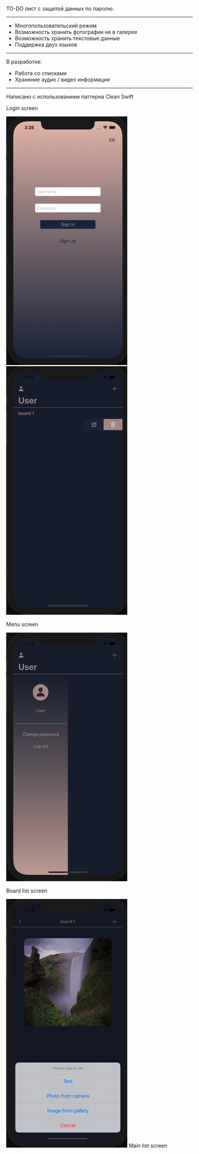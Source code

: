 
TO-DO лист с защитой данных по паролю. 

---------------------------------------
- Многопользовательский режим
- Возможность хранить фотографии не в галерее
- Возможность хранить текстовые данные
- Поддержка двух языков
---------------------------------------
В разработке:
- Работа со списками
- Хранение аудио / видео информации
---------------------------------------

Написано с использованием паттерна Clean Swift

Login screen

![Login screen](https://github.com/ProstoMC/SecureStore/blob/main/SecureStore/Screenshots/Login%20Screen.png?raw=true)
![Login screen](https://github.com/ProstoMC/SecureStore/blob/main/SecureStore/Screenshots/MainList%20Screen.png?raw=true)

Menu screen

![Menu screen](https://github.com/ProstoMC/SecureStore/blob/main/SecureStore/Screenshots/Menu%20Screen.png?raw=true)

Board list screen

![Board list screen](https://github.com/ProstoMC/SecureStore/blob/main/SecureStore/Screenshots/Board%20Screen.png?raw=true)
Main list screen
